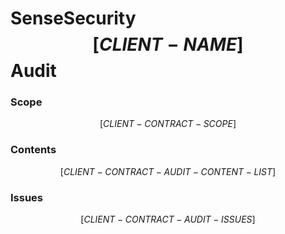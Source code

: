 # SenseSecurity **$$[CLIENT-NAME]$$** Audit 

### Scope
$$[CLIENT-CONTRACT-SCOPE]$$

### Contents
$$[CLIENT-CONTRACT-AUDIT-CONTENT-LIST]$$

### Issues
$$[CLIENT-CONTRACT-AUDIT-ISSUES]$$
